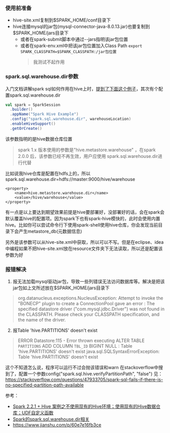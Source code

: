 ### 使用前准备

- hive-site.xml复制到$SPARK_HOME/conf目录下
- hive连接mysql的jar包(mysql-connector-java-8.0.13.jar)也要复制到$SPARK_HOME/jars目录下
    - 或者在spark-submit脚本中通过--jars指明该jar包位置
    - 或者在spark-env.xml中把该jar包位置加入Class Path `export SPARK_CLASSPATH=$SPARK_CLASSPATH:/jar包位置`
      > 我测试不起作用

### spark.sql.warehouse.dir参数

入门文档讲解spark sql如何作用在hive上时，[提到了下面这个例子](http://spark.apachecn.org/#/docs/7?id=hive-%E8%A1%A8)，其次有个配置spark.sql.warehouse.dir
```scala
val spark = SparkSession
  .builder()
  .appName("Spark Hive Example")
  .config("spark.sql.warehouse.dir", warehouseLocation)
  .enableHiveSupport()
  .getOrCreate()
```
该参数指明的是hive数据仓库位置
> spark 1.x 版本使用的参数是"hive.metastore.warehouse" ，在spark 2.0.0 后，该参数已经不再生效，用户应使用 spark.sql.warehouse.dir进行代替

比如说我hive仓库是配置在hdfs上的，所以spark.sql.warehouse.dir=hdfs://master:9000/hive/warehouse
```
<property>
	<name>hive.metastore.warehouse.dir</name>
	<value>/hive/warehouse</value>
</property>
```

有一点是以上要达到期望效果前提是hive要部署好，没部署好的话，会在spark会默认覆盖hive的配置项。因为spark下也有spark-hive模快的，此时会使用内置hive。比如你可以尝试命令行下使用spark-shell使用hive仓库，你会发现当前目录下会产生metastore_db(元数据信息)

另外是该参数可以从hive-site.xml中获取，所以可以不写。但是在eclipse、idea中编程如果不把hive-site.xml放在resource文件夹下无法读取，所以还是配置该参数为好

### 报错解决
1. 报无法加载mysql驱动jar包，导致一些列错误无法访问数据库等。解决是把该jar包如上文所述放在$SPARK_HOME/jars目录下
>  org.datanucleus.exceptions.NucleusException: Attempt to invoke the "BONECP" plugin to create a ConnectionPool gave an error : The specified datastore driver ("com.mysql.jdbc.Driver") was not found in the CLASSPATH. Please check your CLASSPATH specification, and the name of the driver.

2. 报Table 'hive.PARTITIONS' doesn't exist
> ERROR Datastore:115 - Error thrown executing ALTER TABLE `PARTITIONS` ADD COLUMN `TBL_ID` BIGINT NULL : Table 'hive.PARTITIONS' doesn't exist
java.sql.SQLSyntaxErrorException: Table 'hive.PARTITIONS' doesn't exist

这个不知道怎么说，程序可以运行不过会抛该错误和warn
在stackoverflow中搜到了，配置一个参数config("spark.sql.hive.verifyPartitionPath", "false")
见：https://stackoverflow.com/questions/47933705/spark-sql-fails-if-there-is-no-specified-partition-path-available

参考：

- [Spark 2.2.1 + Hive 案例之不使用现有的Hive环境；使用现有的Hive数据仓库；UDF自定义函数](https://blog.csdn.net/duan_zhihua/article/details/79335625)
- [Spark的spark.sql.warehouse.dir相关](https://blog.csdn.net/u013560925/article/details/79854072)
- https://www.jianshu.com/p/60e7e16fb3ce

